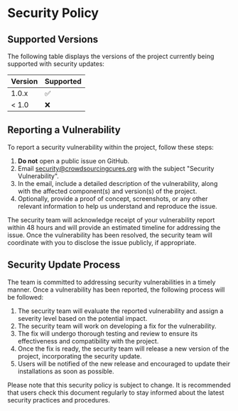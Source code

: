 # Security Policy

## Supported Versions

The following table displays the versions of the project currently being supported with security updates:

| Version | Supported          |
|---------|--------------------|
| 1.0.x   | :white_check_mark: |
| < 1.0   | :x:                |

## Reporting a Vulnerability

To report a security vulnerability within the project, follow these steps:

1. **Do not** open a public issue on GitHub.
2. Email security@crowdsourcingcures.org with the subject "Security Vulnerability".
3. In the email, include a detailed description of the vulnerability, along with the affected component(s) and version(s) of the project.
4. Optionally, provide a proof of concept, screenshots, or any other relevant information to help us understand and reproduce the issue.

The security team will acknowledge receipt of your vulnerability report within 48 hours and will provide an estimated timeline for addressing the issue. Once the vulnerability has been resolved, the security team will coordinate with you to disclose the issue publicly, if appropriate.

## Security Update Process

The team is committed to addressing security vulnerabilities in a timely manner. Once a vulnerability has been reported, the following process will be followed:

1. The security team will evaluate the reported vulnerability and assign a severity level based on the potential impact.
2. The security team will work on developing a fix for the vulnerability.
3. The fix will undergo thorough testing and review to ensure its effectiveness and compatibility with the project.
4. Once the fix is ready, the security team will release a new version of the project, incorporating the security update.
5. Users will be notified of the new release and encouraged to update their installations as soon as possible.

Please note that this security policy is subject to change. It is recommended that users check this document regularly to stay informed about the latest security practices and procedures.
